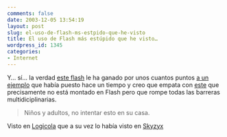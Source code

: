 ```yaml
---
comments: false
date: 2003-12-05 13:54:19
layout: post
slug: el-uso-de-flash-ms-estpido-que-he-visto
title: El uso de Flash más estúpido que he visto…
wordpress_id: 1345
categories:
- Internet
---
```


Y… sí… la verdad [este flash](http://www.jcsheriff.com/jcsheriff2.swf) le ha ganado por unos cuantos puntos [a un ejemplo](/archivos/categorias/flash/skip_intros.php) que había puesto hace un tiempo y creo que empata con [este](/archivos/categorias/diseno_web/diseno_web_de_primera_linea.php) que precisamente no está montado en Flash pero que rompe todas las barreras multidiciplinarias.





> Niños y adultos, no intentar esto en su casa.





Visto en [Logicola](http://simplelogica.net/logicola/) que a su vez lo había visto en [Skyzyx](http://www.skyzyx.com/)




 
